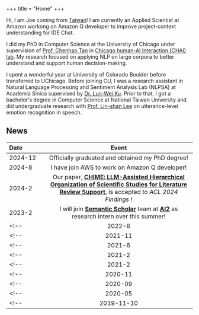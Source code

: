 +++
title = "Home"
+++

Hi, I am Joe coming from [Taiwan](https://www.lonelyplanet.com/taiwan)! I am currently an Applied Scientist at Amazon workong on Amazon Q developer to improve project-context understanding for IDE Chat.

I did my PhD in Computer Science at the University of Chicago under supervision of [Prof. Chenhao Tan](https://chenhaot.com) in [Chicago human-AI Interaction (CHAI) lab](https://chicagohai.github.io/). My research focused on applying NLP on large corpora to better understand and support human decision-making. 

I spent a wonderful year at University of Colorado Boulder before transferred to UChicago. 
Before joining CU, I was a research assistant in Natural Language Processing and Sentiment Analysis Lab (NLPSA) at Academia Sinica supervised by [Dr. Lun-Wei Ku](https://www.iis.sinica.edu.tw/pages/lwku/). 
Prior to that, I got a bachelor's degree in Computer Science at National Taiwan University and did undergraduate research with [Prof. Lin-shan Lee](http://speech.ee.ntu.edu.tw/previous_version/lslNew.htm) on utterance-level emotion recognition in speech. 


## News
|Date&nbsp;&nbsp;&nbsp;&nbsp;&nbsp;&nbsp;&nbsp;&nbsp;&nbsp;&nbsp;&nbsp;&nbsp;| Event |
|:-----|:----------------------------:|
|2024-12| Officially graduated and obtained my PhD degree!|
|2024-8| I have join AWS to work on Amazon Q developer!|
|2024-2| Our paper, [**CHIME: LLM-Assisted Hierarchical Organization of Scientific Studies for Literature Review Support**](https://arxiv.org/abs/2407.16148), is accepted to *ACL 2024 Findings* !|
|2023-2| I will join [**Semantic Scholar**](https://www.semanticscholar.org/research/research-team) team at [**AI2**](https://allenai.org/) as research intern over this summer!|
<!-- |2022-6| Start my internship at [**ASAPP**](https://www.asapp.com/ai-research/)!| -->
<!-- | 2021-11 | Our paper, [**Decision-Focused Summarization**](https://arxiv.org/abs/2109.06896), is accepted to *EMNLP 2021* ! -->
<!-- | 2021-6 | My intern work with Amazon Alexa, [**Answer Generation for Retrieval-based Question Answering Systems**](https://arxiv.org/abs/2106.00955), is accepted to *Findings of ACL 2021 (short)* ! -->
<!-- | 2021-2 | The code for [**Characterizing the Value of Information in Medical Notes**](https://arxiv.org/pdf/2010.03574.pdf) is out! ([value-of-medical-notes](https://github.com/BoulderDS/value-of-medical-notes)) |  -->
<!-- | 2021-2 | Presenting our *Findings of EMNLP* paper at [*AI4BC* workshop](https://ai4bc.github.io/ai4bc21/)! -->
<!-- | 2020-11 | I will present our *Findings of EMNLP* paper at [*Clinical NLP* workshop](https://clinical-nlp.github.io/2020/program.html)! -->
<!-- | 2020-09 | Our paper [**Characterizing the Value of Information in Medical Notes**](https://arxiv.org/pdf/2010.03574.pdf) is accepted to *Findings of EMNLP 2020* ! -->
<!-- | 2020-05 | I will join Amazon Alexa Search as applied scientist intern this summer. -->
<!-- | 2019-11-10 | Our paper [**Knowledge-Enriched Visual Storytelling**](https://arxiv.org/abs/1912.01496) is accepted to *AAAI'20* ! -->
